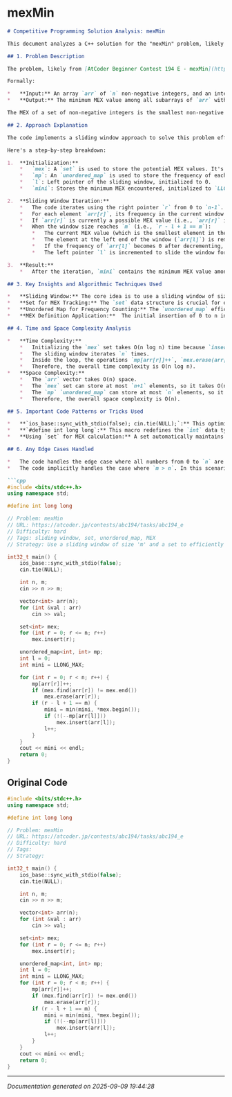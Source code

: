 # mexMin

```markdown
# Competitive Programming Solution Analysis: mexMin

This document analyzes a C++ solution for the "mexMin" problem, likely from a competitive programming contest. Based on the comments and code, we can infer the problem statement.

## 1. Problem Description

The problem, likely from [AtCoder Beginner Contest 194 E - mexMin](https://atcoder.jp/contests/abc194/tasks/abc194_e), asks to find the minimum MEX (Minimum EXcluded value) of all subarrays of length `m` in a given array `arr` of length `n`.

Formally:

*   **Input:** An array `arr` of `n` non-negative integers, and an integer `m` representing the subarray length.
*   **Output:** The minimum MEX value among all subarrays of `arr` with length `m`.

The MEX of a set of non-negative integers is the smallest non-negative integer that is *not* present in the set.

## 2. Approach Explanation

The code implements a sliding window approach to solve this problem efficiently.  It iterates through the array using a window of size `m`, calculating the MEX of each window, and keeping track of the minimum MEX encountered so far.

Here's a step-by-step breakdown:

1.  **Initialization:**
    *   `mex`: A `set` is used to store the potential MEX values. It's initialized with all non-negative integers from 0 to `n`, inclusive. This is because the MEX of any subset of the input array cannot be greater than `n`.
    *   `mp`: An `unordered_map` is used to store the frequency of each element within the current window.
    *   `l`: Left pointer of the sliding window, initialized to 0.
    *   `mini`: Stores the minimum MEX encountered, initialized to `LLONG_MAX`.

2.  **Sliding Window Iteration:**
    *   The code iterates using the right pointer `r` from 0 to `n-1`.
    *   For each element `arr[r]`, its frequency in the current window (`mp[arr[r]]`) is incremented.
    *   If `arr[r]` is currently a possible MEX value (i.e., `arr[r]` is present in the `mex` set), it's removed from the `mex` set because it's now present in the current window.
    *   When the window size reaches `m` (i.e., `r - l + 1 == m`):
        *   The current MEX value (which is the smallest element in the `mex` set, accessed via `*mex.begin()`) is compared with the current minimum MEX (`mini`), and `mini` is updated if necessary.
        *   The element at the left end of the window (`arr[l]`) is removed from the window: its frequency in `mp` is decremented.
        *   If the frequency of `arr[l]` becomes 0 after decrementing, it means `arr[l]` is no longer present in the current window, so it's re-inserted into the `mex` set as a potential MEX value.
        *   The left pointer `l` is incremented to slide the window forward.

3.  **Result:**
    *   After the iteration, `mini` contains the minimum MEX value among all subarrays of length `m`, which is printed to the console.

## 3. Key Insights and Algorithmic Techniques Used

*   **Sliding Window:** The core idea is to use a sliding window of size `m` to efficiently process each subarray. This avoids redundant calculations.
*   **Set for MEX Tracking:** The `set` data structure is crucial for efficiently tracking the potential MEX values. The `set` ensures that the elements are always sorted, allowing for quick retrieval of the smallest element (the MEX) using `*mex.begin()`. The `erase` and `insert` operations on a set have logarithmic time complexity, which is acceptable for this problem.
*   **Unordered Map for Frequency Counting:** The `unordered_map` efficiently stores the frequencies of elements within the current window. This allows for quick updates when adding or removing elements from the window.
*   **MEX Definition Application:**  The initial insertion of 0 to n into the `mex` set ensures that we cover all possible MEX values. Removing existing values and then re-inserting them when they are no longer in the current window are key to finding the minimum possible MEX.

## 4. Time and Space Complexity Analysis

*   **Time Complexity:**
    *   Initializing the `mex` set takes O(n log n) time because `insert` operation in a `set` is O(log n).
    *   The sliding window iterates `n` times.
    *   Inside the loop, the operations `mp[arr[r]]++`, `mex.erase(arr[r])`, `mex.insert(arr[l])`, and `--mp[arr[l]]` take O(1) (amortized) for the `unordered_map` and O(log n) for the `set`.
    *   Therefore, the overall time complexity is O(n log n).
*   **Space Complexity:**
    *   The `arr` vector takes O(n) space.
    *   The `mex` set can store at most `n+1` elements, so it takes O(n) space.
    *   The `mp` `unordered_map` can store at most `n` elements, so it takes O(n) space.
    *   Therefore, the overall space complexity is O(n).

## 5. Important Code Patterns or Tricks Used

*   **`ios_base::sync_with_stdio(false); cin.tie(NULL);`:** This optimization disables synchronization between the C++ standard input/output streams and the C standard input/output streams. It also unties the `cin` and `cout` streams, which can significantly improve input/output performance, particularly in competitive programming.
*   **`#define int long long`:** This macro redefines the `int` data type to `long long`. This is commonly used in competitive programming to prevent integer overflow issues when dealing with large numbers. It should be carefully considered if the memory constraint is very strict.
*   **Using `set` for MEX calculation:** A set automatically maintains elements in sorted order and provides efficient lookups and deletions, making it an ideal data structure for tracking potential MEX values. `*mex.begin()` gives the minimal element.

## 6. Any Edge Cases Handled

*   The code handles the edge case where all numbers from 0 to `n` are present in the array by initializing the `mex` set with values from 0 to `n`. If any of these numbers are not present in a subarray of size `m`, it will be the MEX.
*   The code implicitly handles the case where `m > n`. In this scenario, the loop `for (int r = 0; r < n; r++)` will run to completion without the inner `if (r - l + 1 == m)` ever being true. The initial value of `mini = LLONG_MAX` will be preserved. However, without an explicit check for `m > n`, the result is technically incorrect as the MEX is only defined for non-empty sets and here, no window of size `m` exists.  A check for `m > n` and returning 0 could be added for completeness and correctness, assuming the problem statement's requirement. The current solution would produce the incorrect output of a large number, equal to LLONG_MAX.

```cpp
#include <bits/stdc++.h>
using namespace std;

#define int long long

// Problem: mexMin
// URL: https://atcoder.jp/contests/abc194/tasks/abc194_e
// Difficulty: hard
// Tags: sliding window, set, unordered_map, MEX
// Strategy: Use a sliding window of size 'm' and a set to efficiently track the MEX.

int32_t main() {
    ios_base::sync_with_stdio(false);
    cin.tie(NULL);

    int n, m;
    cin >> n >> m;

    vector<int> arr(n);
    for (int &val : arr)
        cin >> val;

    set<int> mex;
    for (int r = 0; r <= n; r++)
        mex.insert(r);

    unordered_map<int, int> mp;
    int l = 0;
    int mini = LLONG_MAX;

    for (int r = 0; r < n; r++) {
        mp[arr[r]]++;
        if (mex.find(arr[r]) != mex.end())
            mex.erase(arr[r]);
        if (r - l + 1 == m) {
            mini = min(mini, *mex.begin());
            if (!(--mp[arr[l]]))
                mex.insert(arr[l]);
            l++;
        }
    }
    cout << mini << endl;
    return 0;
}
```


## Original Code
```cpp
#include <bits/stdc++.h>
using namespace std;

#define int long long

// Problem: mexMin
// URL: https://atcoder.jp/contests/abc194/tasks/abc194_e
// Difficulty: hard
// Tags:
// Strategy:

int32_t main() {
    ios_base::sync_with_stdio(false);
    cin.tie(NULL);

    int n, m;
    cin >> n >> m;

    vector<int> arr(n);
    for (int &val : arr)
        cin >> val;

    set<int> mex;
    for (int r = 0; r <= n; r++)
        mex.insert(r);

    unordered_map<int, int> mp;
    int l = 0;
    int mini = LLONG_MAX;
    for (int r = 0; r < n; r++) {
        mp[arr[r]]++;
        if (mex.find(arr[r]) != mex.end())
            mex.erase(arr[r]);
        if (r - l + 1 == m) {
            mini = min(mini, *mex.begin());
            if (!(--mp[arr[l]]))
                mex.insert(arr[l]);
            l++;
        }
    }
    cout << mini << endl;
    return 0;
}
```

---
*Documentation generated on 2025-09-09 19:44:28*
